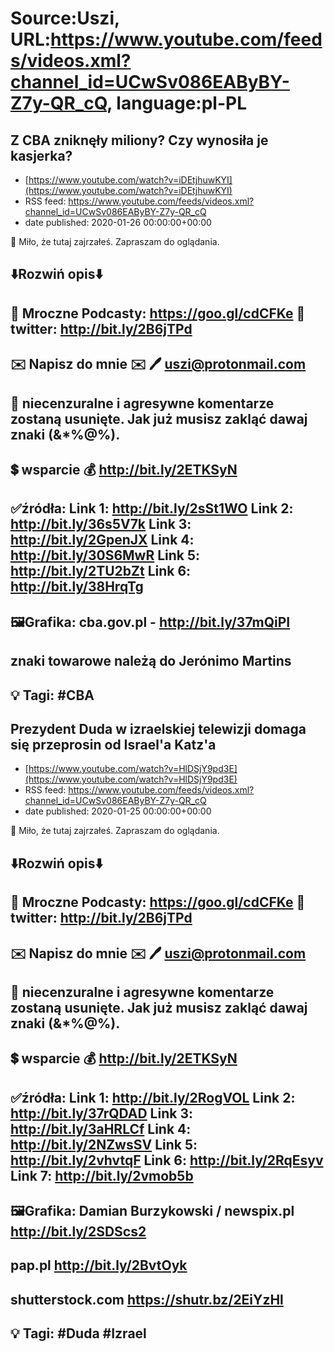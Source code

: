 # Source:Uszi, URL:https://www.youtube.com/feeds/videos.xml?channel_id=UCwSv086EAByBY-Z7y-QR_cQ, language:pl-PL

## Z CBA zniknęły miliony? Czy wynosiła je kasjerka?
 - [https://www.youtube.com/watch?v=iDEtjhuwKYI](https://www.youtube.com/watch?v=iDEtjhuwKYI)
 - RSS feed: https://www.youtube.com/feeds/videos.xml?channel_id=UCwSv086EAByBY-Z7y-QR_cQ
 - date published: 2020-01-26 00:00:00+00:00

🤪 Miło, że tutaj zajrzałeś.  Zapraszam do oglądania.

⬇️Rozwiń opis⬇️
-------------------------------------------------------------
👀 Mroczne Podcasty: https://goo.gl/cdCFKe
👀 twitter: http://bit.ly/2B6jTPd
-------------------------------------------------------------
✉️ Napisz do mnie ✉️ 
🖊️ uszi@protonmail.com
-------------------------------------------------------------
👺 niecenzuralne i agresywne komentarze zostaną usunięte.  Jak już musisz zakląć dawaj znaki (&*%@%).
-------------------------------------------------------------
💲 wsparcie
💰 http://bit.ly/2ETKSyN
-------------------------------------------------------------
✅źródła:
Link 1:                   http://bit.ly/2sSt1WO
Link 2:                   http://bit.ly/36s5V7k
Link 3:                   http://bit.ly/2GpenJX
Link 4:                   http://bit.ly/30S6MwR
Link 5:                   http://bit.ly/2TU2bZt
Link 6:                   http://bit.ly/38HrqTg
-------------------------------------------------------------
🖼Grafika: 
cba.gov.pl - http://bit.ly/37mQiPI
---
znaki towarowe należą do Jerónimo Martins
-------------------------------------------------------------
💡 Tagi: #CBA
-------------------------------------------------------------

## Prezydent Duda w izraelskiej telewizji domaga się przeprosin od Israel'a Katz'a
 - [https://www.youtube.com/watch?v=HlDSjY9pd3E](https://www.youtube.com/watch?v=HlDSjY9pd3E)
 - RSS feed: https://www.youtube.com/feeds/videos.xml?channel_id=UCwSv086EAByBY-Z7y-QR_cQ
 - date published: 2020-01-25 00:00:00+00:00

🤪 Miło, że tutaj zajrzałeś.  Zapraszam do oglądania.

⬇️Rozwiń opis⬇️
-------------------------------------------------------------
👀 Mroczne Podcasty: https://goo.gl/cdCFKe
👀 twitter: http://bit.ly/2B6jTPd
-------------------------------------------------------------
✉️ Napisz do mnie ✉️ 
🖊️ uszi@protonmail.com
-------------------------------------------------------------
👺 niecenzuralne i agresywne komentarze zostaną usunięte.  Jak już musisz zakląć dawaj znaki (&*%@%).
-------------------------------------------------------------
💲 wsparcie
💰 http://bit.ly/2ETKSyN
-------------------------------------------------------------
✅źródła:
Link 1:                   http://bit.ly/2RogVOL
Link 2:                   http://bit.ly/37rQDAD
Link 3:                   http://bit.ly/3aHRLCf
Link 4:                   http://bit.ly/2NZwsSV
Link 5:                   http://bit.ly/2vhvtqF
Link 6:                   http://bit.ly/2RqEsyv
Link 7:                   http://bit.ly/2vmob5b
-------------------------------------------------------------
🖼Grafika: 
Damian Burzykowski / newspix.pl
http://bit.ly/2SDScs2
---
pap.pl
http://bit.ly/2BvtOyk
---
shutterstock.com
https://shutr.bz/2EiYzHl
-------------------------------------------------------------
💡 Tagi: #Duda #Izrael
-------------------------------------------------------------

